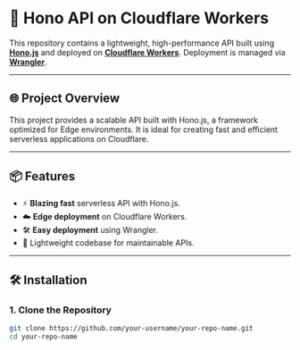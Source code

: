 # 🚀 Hono API on Cloudflare Workers

This repository contains a lightweight, high-performance API built using [**Hono.js**](https://hono.dev/) and deployed on [**Cloudflare Workers**](https://developers.cloudflare.com/workers/). Deployment is managed via [**Wrangler**](https://developers.cloudflare.com/workers/wrangler/).

---

## 🌐 **Project Overview**

This project provides a scalable API built with Hono.js, a framework optimized for Edge environments. It is ideal for creating fast and efficient serverless applications on Cloudflare.

---

## 📦 **Features**

- ⚡ **Blazing fast** serverless API with Hono.js.
- ☁️ **Edge deployment** on Cloudflare Workers.
- 🛠️ **Easy deployment** using Wrangler.
- 📄 Lightweight codebase for maintainable APIs.

---

## 🛠️ **Installation**

### 1. Clone the Repository
```bash
git clone https://github.com/your-username/your-repo-name.git
cd your-repo-name
